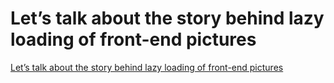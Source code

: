 # Let’s talk about the story behind lazy loading of front-end pictures
[Let’s talk about the story behind lazy loading of front-end pictures](https://aiwithcloud.com/2022/09/16/lets_talk_about_the_story_behind_lazy_loading_of_front_end_pictures/)